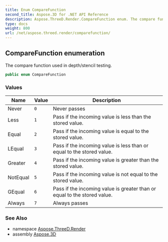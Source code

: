 ```yaml
---
title: Enum CompareFunction
second_title: Aspose.3D for .NET API Reference
description: Aspose.ThreeD.Render.CompareFunction enum. The compare function used in depth/stencil testing
type: docs
weight: 800
url: /net/aspose.threed.render/comparefunction/
---
```

## CompareFunction enumeration

The compare function used in depth/stencil testing.

```csharp
public enum CompareFunction
```

### Values

| Name | Value | Description |
| --- | --- | --- |
| Never | `0` | Never passes |
| Less | `1` | Pass if the incoming value is less than the stored value. |
| Equal | `2` | Pass if the incoming value is equal to the stored value. |
| LEqual | `3` | Pass if the incoming value is less than or equal to the stored value. |
| Greater | `4` | Pass if the incoming value is greater than the stored value. |
| NotEqual | `5` | Pass if the incoming value is not equal to the stored value. |
| GEqual | `6` | Pass if the incoming value is greater than or equal to the stored value. |
| Always | `7` | Always passes |

### See Also

* namespace [Aspose.ThreeD.Render](../../aspose.threed.render/)
* assembly [Aspose.3D](../../)


